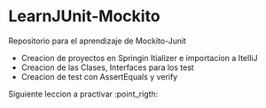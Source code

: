 # LearnJUnit-Mockito

Repositorio para el aprendizaje de Mockito-Junit

- Creacion de proyectos en Springin Itializer e importacion a ItelliJ
- Creacion de las Clases, Interfaces para los test
- Creacion de test con AssertEquals y verify


Siguiente leccion a practivar :point_rigth: